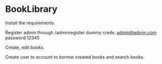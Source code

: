 # BookLibrary

Install the requirements.

Register admin through /adminregister
dummy creds: admin@admin.com password:12345

Create, edit books.

Create user to account to borrow created books and search books.
